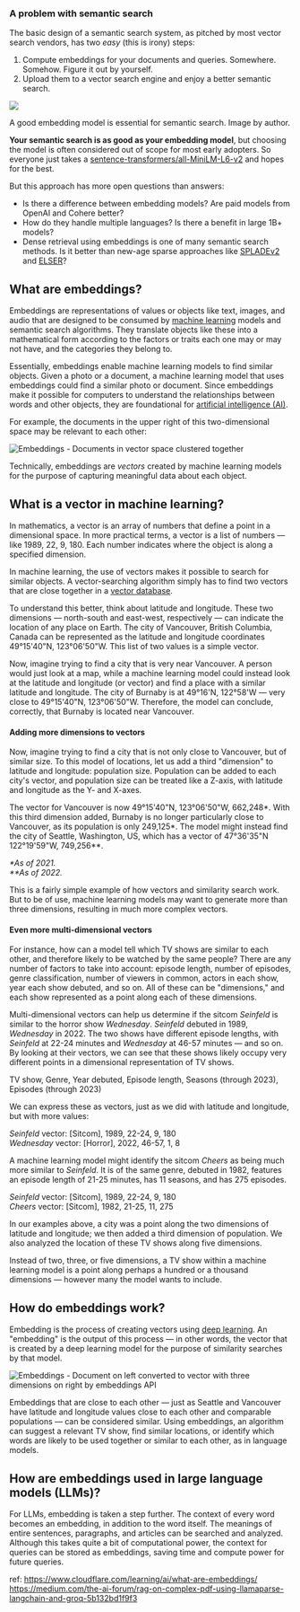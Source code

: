 
### A problem with semantic search

The basic design of a semantic search system, as pitched by most vector search vendors, has two  _easy_ (this is irony)  steps:

1.  Compute embeddings for your documents and queries. Somewhere. Somehow. Figure it out by yourself.
2.  Upload them to a vector search engine and enjoy a better semantic search.

![](https://miro.medium.com/v2/resize:fit:700/1*CPNviIUwdayBj56LGs0KPA.png)

A good embedding model is essential for semantic search. Image by author.

**Your semantic search is as good as your embedding model**, but choosing the model is often considered out of scope for most early adopters. So everyone just takes a  [sentence-transformers/all-MiniLM-L6-v2](https://huggingface.co/sentence-transformers/all-MiniLM-L6-v2)  and hopes for the best.

But this approach has more open questions than answers:

-   Is there a difference between embedding models? Are paid models from OpenAI and Cohere better?
-   How do they handle multiple languages? Is there a benefit in large 1B+ models?
-   Dense retrieval using embeddings is one of many semantic search methods. Is it better than new-age sparse approaches like  [SPLADEv2](https://arxiv.org/abs/2109.10086)  and  [ELSER](https://www.elastic.co/guide/en/machine-learning/8.8/ml-nlp-elser.html)?

## What are embeddings?

Embeddings are representations of values or objects like text, images, and audio that are designed to be consumed by  [machine learning](https://www.cloudflare.com/learning/ai/what-is-machine-learning/)  models and semantic search algorithms. They translate objects like these into a mathematical form according to the factors or traits each one may or may not have, and the categories they belong to.

Essentially, embeddings enable machine learning models to find similar objects. Given a photo or a document, a machine learning model that uses embeddings could find a similar photo or document. Since embeddings make it possible for computers to understand the relationships between words and other objects, they are foundational for  [artificial intelligence (AI)](https://www.cloudflare.com/learning/ai/what-is-artificial-intelligence/).

For example, the documents in the upper right of this two-dimensional space may be relevant to each other:

![Embeddings - Documents in vector space clustered together](https://cf-assets.www.cloudflare.com/slt3lc6tev37/6GPsu7uHy0hGNfHXbfQvis/bf3c0b03654368a2783168ea76858326/vector_database_clusters.png "What are embeddings? - example")

Technically, embeddings are  _vectors_  created by machine learning models for the purpose of capturing meaningful data about each object.

## What is a vector in machine learning?

In mathematics, a vector is an array of numbers that define a point in a dimensional space. In more practical terms, a vector is a list of numbers — like 1989, 22, 9, 180. Each number indicates where the object is along a specified dimension.

In machine learning, the use of vectors makes it possible to search for similar objects. A vector-searching algorithm simply has to find two vectors that are close together in a  [vector database](https://www.cloudflare.com/learning/ai/what-is-vector-database/).

To understand this better, think about latitude and longitude. These two dimensions — north-south and east-west, respectively — can indicate the location of any place on Earth. The city of Vancouver, British Columbia, Canada can be represented as the latitude and longitude coordinates 49°15'40"N, 123°06'50"W. This list of two values is a simple vector.

Now, imagine trying to find a city that is very near Vancouver. A person would just look at a map, while a machine learning model could instead look at the latitude and longitude (or vector) and find a place with a similar latitude and longitude. The city of Burnaby is at 49°16'N, 122°58'W — very close to 49°15'40"N, 123°06'50"W. Therefore, the model can conclude, correctly, that Burnaby is located near Vancouver.

#### Adding more dimensions to vectors

Now, imagine trying to find a city that is not only close to Vancouver, but of similar size. To this model of locations, let us add a third "dimension" to latitude and longitude: population size. Population can be added to each city's vector, and population size can be treated like a Z-axis, with latitude and longitude as the Y- and X-axes.

The vector for Vancouver is now 49°15'40"N, 123°06'50"W, 662,248*. With this third dimension added, Burnaby is no longer particularly close to Vancouver, as its population is only 249,125*. The model might instead find the city of Seattle, Washington, US, which has a vector of 47°36'35"N 122°19'59"W, 749,256**.

_*As of 2021.  
**As of 2022._

This is a fairly simple example of how vectors and similarity search work. But to be of use, machine learning models may want to generate more than three dimensions, resulting in much more complex vectors.

#### Even more multi-dimensional vectors

For instance, how can a model tell which TV shows are similar to each other, and therefore likely to be watched by the same people? There are any number of factors to take into account: episode length, number of episodes, genre classification, number of viewers in common, actors in each show, year each show debuted, and so on. All of these can be "dimensions," and each show represented as a point along each of these dimensions.

Multi-dimensional vectors can help us determine if the sitcom  _Seinfeld_  is similar to the horror show  _Wednesday_.  _Seinfeld_  debuted in 1989,  _Wednesday_  in 2022. The two shows have different episode lengths, with  _Seinfeld_  at 22-24 minutes and  _Wednesday_  at 46-57 minutes — and so on. By looking at their vectors, we can see that these shows likely occupy very different points in a dimensional representation of TV shows.

TV show,  Genre,  Year debuted,  Episode length, Seasons (through 2023), Episodes (through 2023)

We can express these as vectors, just as we did with latitude and longitude, but with more values:

_Seinfeld_  vector: [Sitcom], 1989, 22-24, 9, 180  
_Wednesday_  vector: [Horror], 2022, 46-57, 1, 8

A machine learning model might identify the sitcom  _Cheers_  as being much more similar to  _Seinfeld_. It is of the same genre, debuted in 1982, features an episode length of 21-25 minutes, has 11 seasons, and has 275 episodes.

_Seinfeld_  vector: [Sitcom], 1989, 22-24, 9, 180  
_Cheers_  vector: [Sitcom], 1982, 21-25, 11, 275

In our examples above, a city was a point along the two dimensions of latitude and longitude; we then added a third dimension of population. We also analyzed the location of these TV shows along five dimensions.

Instead of two, three, or five dimensions, a TV show within a machine learning model is a point along perhaps a hundred or a thousand dimensions — however many the model wants to include.

## How do embeddings work?

Embedding is the process of creating vectors using  [deep learning](https://www.cloudflare.com/learning/ai/what-is-deep-learning/). An "embedding" is the output of this process — in other words, the vector that is created by a deep learning model for the purpose of similarity searches by that model.

![Embeddings - Document on left converted to vector with three dimensions on right by embeddings API](https://cf-assets.www.cloudflare.com/slt3lc6tev37/9Z8FkRhELv2fUEuEMEaFI/5ba681f6662c7ad4ab9a251a831a5781/document_becomes_embedding.png "What are embeddings? - example of embedding")

Embeddings that are close to each other — just as Seattle and Vancouver have latitude and longitude values close to each other and comparable populations — can be considered similar. Using embeddings, an algorithm can suggest a relevant TV show, find similar locations, or identify which words are likely to be used together or similar to each other, as in language models.

## How are embeddings used in large language models (LLMs)?

For LLMs, embedding is taken a step further. The context of every word becomes an embedding, in addition to the word itself. The meanings of entire sentences, paragraphs, and articles can be searched and analyzed. Although this takes quite a bit of computational power, the context for queries can be stored as embeddings, saving time and compute power for future queries.

ref: https://www.cloudflare.com/learning/ai/what-are-embeddings/
https://medium.com/the-ai-forum/rag-on-complex-pdf-using-llamaparse-langchain-and-groq-5b132bd1f9f3
